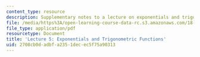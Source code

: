 ```yaml
---
content_type: resource
description: Supplementary notes to a lecture on exponentials and trigonometric functions.
file: /media/https%3A/open-learning-course-data-rc.s3.amazonaws.com/18-112-functions-of-a-complex-variable-fall-2008/2708cb0dadbfa2351decec5f75a90313_lecture5.pdf
file_type: application/pdf
resourcetype: Document
title: 'Lecture 5: Exponentials and Trigonometric Functions'
uid: 2708cb0d-adbf-a235-1dec-ec5f75a90313
---
```

